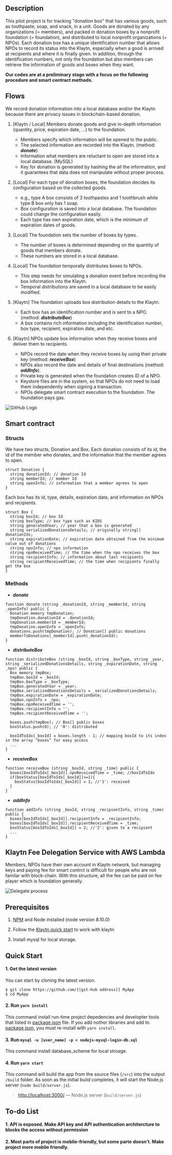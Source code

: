 ## Description

This pilot project is for tracking "donation box" that has various goods, such as toothpaste, soap, and snack, in a unit. Goods are donated by any organizations (= members), and packed in donation boxes by a nonprofit foundation (= foundation), and distributed to local nonprofit organizations (= NPOs). Each donation box has a unique identification number that allows NPOs to record its status into the Klaytn, especially when a good is arrived at recipients and where it is finally given. In addition, through the identification numbers, not only the foundation but also members can retrieve the information of goods and boxes when they want. 

**Our codes are at a preliminary stage with a focus on the following procedure and smart contract methods.**

## Flows

We record donation information into a local database and/or the Klaytn because there are privacy issues in blockchain-based donation.

1. [Klaytn / Local] Members donate goods and give in-depth information (quantity, price, expiration date, ...) to the foundation.
    - Members specify which information will be opened to the public.
    - The selected information are recorded into the Klaytn. (method: __*donate*__)
    - Information what members are reluctant to open are stored into a local database. (MySQL)
    - Key for donation is generated by hashing the all the information, and it guarantees that data does not manipulate without proper process.
    
2. [Local] For each type of donation boxes, the foundation decides its configuration based on the collected goods.
    - e.g., type A box consists of 3 toothpastes and 1 toothbrush while type B box only has 1 soap. 
    - Box configuration is saved into a local database. The foundation could change the configuration easily. 
    - Each type has own expiration date, which is the minimum of expiration dates of goods. 
    
3. [Local] The foundation sets the number of boxes by types.
    - The number of boxes is determined depending on the quantity of goods that members donate.
    - These numbers are stored in a local database. 
    
4. [Local] The foundation temporally distributes boxes to NPOs.
    - This step needs for simulating a donation event before recording the box information into the Klaytn.
    - Temporal distributions are saved in a local database to be easily modified.
    
5. [Klaytn] The foundation uploads box distribution details to the Klaytn. 
    - Each box has an identification number and is sent to a NPO. (method: __*distributeBox*__)
    - A box contains rich information including the identification number, box type, recipient, expiration date, and etc.
    
6. [Klaytn] NPOs update box information when they receive boxes and deliver them to recipients.
    - NPOs record the date when they receive boxes by using their private key (method: __*receiveBox*__)
    - NPOs also record the date and details of final destinations (method: __*addInfo*__).
    - Private key is generated when the foundation creates ID of a NPO.
    - Keystore files are in the system, so that NPOs do not need to load them independently when signing a transaction.
    - NPOs delegate smart contract execution to the foundation. The foundation pays gas. 
    
    
    
![GitHub Logo](/public/Fig_for_flow_ENG.png)

## Smart contract

### Structs
We have two structs, Donation and Box. Each donation consists of its id, the id of the member who donates, and the information that the member agrees to open. 
```
struct Donation {
  string donationId; // donation Id
  string memberId; // member Id
  string openInfo; // information that a member agrees to open
}
```
Each box has its id, type, details, expiration date, and information on NPOs and recipients. 
```
struct Box {
  string boxId; // box Id
  string boxType; // box type such as KIDS
  string generatedYear; // year that a box is generated
  string serializedDonationsDetails; // originally string[] donationIds;
  string expirationDate; // expiration date obtained from the minimum value out of donations
  string npoInfo; // npo information
  string npoReceivedTime; // the time when the npo receives the box
  string recipientInfo; // information about last recipients
  string recipientReceivedTime; // the time when recipients finally get the box
}
```

### Methods

- __*donate*__
```
function donate (string _donationId, string _memberId, string _openInfo) public {
  Donation memory tmpDonation;
  tmpDonation.donationId = _donationId;
  tmpDonation.memberId = _memberId;
  tmpDonation.openInfo = _openInfo;
  donations.push(tmpDonation); // Donation[] public donations
  memberToDonations[_memberId].push(_donationId);
}
```

- __*distributeBox*__
```
function distributeBox (string _boxId, string _boxType, string _year, string _serializedDonationsDetails, string _expirationDate, string _npo) public {
  Box memory tmpBox;
  tmpBox.boxId = _boxId;
  tmpBox.boxType = _boxType;
  tmpBox.generatedYear = _year;
  tmpBox.serializedDonationsDetails = _serializedDonationsDetails;
  tmpBox.expirationDate = _expirationDate;
  tmpBox.npoInfo = _npo;
  tmpBox.npoReceivedTime = '';
  tmpBox.recipientInfo = '';
  tmpBox.recipientReceivedTime = '';

  boxes.push(tmpBox); // Box[] public boxes
  boxStatus.push(0); // '0': distributed
  
  boxIdToIdx[_boxId] = boxes.length - 1; // mapping boxId to its index in the array "boxes" for easy access
  ...
}
```

- __*receiveBox*__
```
function receiveBox (string _boxId, string _time) public {
  boxes[boxIdToIdx[_boxId]].npoReceivedTime = _time; //boxIdToIdx
  if(boxStatus[boxIdToIdx[_boxId]]<=1){
    boxStatus[boxIdToIdx[_boxId]] = 1; //'1': received
  }
}
```

- __*addInfo*__
```
function addInfo (string _boxId, string _recipientInfo, string _time) public {
  boxes[boxIdToIdx[_boxId]].recipientInfo = _recipientInfo;
  boxes[boxIdToIdx[_boxId]].recipientReceivedTime = _time;
  boxStatus[boxIdToIdx[_boxId]] = 2; //'2': given to a recipient
  ...
}
```

## Klaytn Fee Delegation Service with AWS Lambda

Members, NPOs have their own account in Klaytn network, but managing keys and paying fee for smart contrct is difficult for people who are not familar with block-chain. With this structure, all the fee can be paid on fee player which is foundation generally.


![Delegate process](/public/Picture1.png)



## Prerequisites


1. [NPM](https://www.npmjs.com/) and Node installed (node version 8.10.0)

2. Follow the [Klaytn quick start](https://docs.klaytn.com/getting_started/quick_start) to work with klaytn

3. Install mysql for local storage.



## Quick Start

#### 1. Get the latest version

You can start by cloning the latest version.

```shell
$ git clone https://github.com/[[git-hub address]] MyApp
$ cd MyApp
```

#### 2. Run `yarn install`

This command install run-time project depedencies and developter tools that listed in [package.json](../package.json) file.
If you add nother libraries and add to [package.json](../package.json), you must re-install with `yarn install`.


#### 3. Run `mysql -u [user_name] -p < nodejs-mysql-login-db.sql`

This command install database_scheme for local stroage.


#### 4. Run `yarn start`

This command will build the app from the source files (`/src`) into the output
`/build` folder. As soon as the initial build completes, it will start the Node.js server (`node build/server.js`).

> [http://localhost:3000/](http://localhost:3000/) — Node.js server (`build/server.js`)




## To-do List

#### 1. API is exposed. Make API key and API authentication architercture to blocks the access without permission
#### 2. Most parts of project is moblie-friendly, but some parte doesn't. Make project more moblie friendly.
